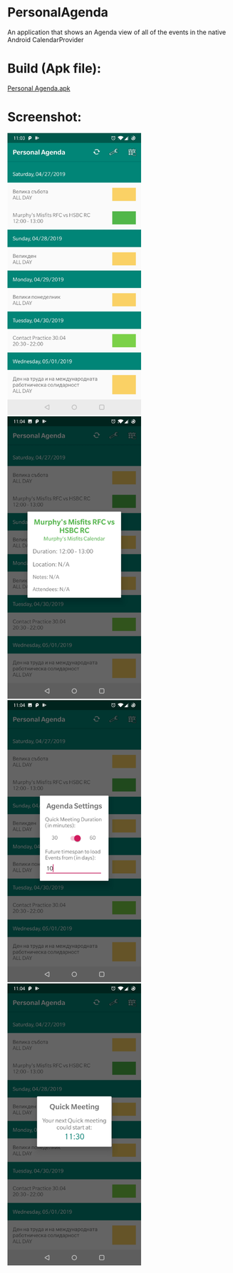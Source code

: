 # PersonalAgenda
An application that shows an Agenda view of all of the events in the native Android CalendarProvider

# Build (Apk file):
[Personal Agenda.apk](https://github.com/sdoychev/PersonalAgenda/blob/master/Personal%20Agenda.apk?raw=true)

# Screenshot:
<img src="https://github.com/sdoychev/PersonalAgenda/blob/master/screenshots/Screenshot_20190422-110351.jpg" width="300">
<img src="https://github.com/sdoychev/PersonalAgenda/blob/master/screenshots/Screenshot_20190422-110405.jpg" width="300">
<img src="https://github.com/sdoychev/PersonalAgenda/blob/master/screenshots/Screenshot_20190422-110416.jpg" width="300">
<img src="https://github.com/sdoychev/PersonalAgenda/blob/master/screenshots/Screenshot_20190422-110428.jpg" width="300">
